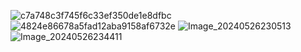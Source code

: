 ![c7a748c3f745f6c33ef350de1e8dfbc](https://github.com/XingfuDu/InternLMnotes/assets/71911752/62a86c09-8790-41e7-8573-5071cf2e4f3a)
![4824e86678a5fad12aba9158af6732e](https://github.com/XingfuDu/InternLMnotes/assets/71911752/16e634be-479e-4e72-8d66-c2313e9fc39f)
![Image_20240526230513](https://github.com/XingfuDu/InternLMnotes/assets/71911752/274c1897-ead7-43ee-add6-fe2c04df8871)
![Image_20240526234411](https://github.com/XingfuDu/InternLMnotes/assets/71911752/fc84dac4-35a5-46de-a43b-6fef6b6d2c39)
